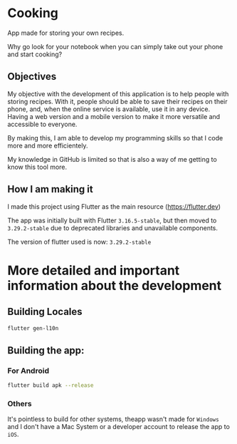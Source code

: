 # Cooking
App made for storing your own recipes.

Why go look for your notebook when you can simply take out your phone and start cooking?

## Objectives
My objective with the development of this application is to help people with storing recipes. With it, people should be able to save their recipes on their phone, and, when the online service is available, use it in any device. Having a web version and a mobile version to make it more versatile and accessible to everyone.

By making this, I am able to develop my programming skills so that I code more and more efficientely.

My knowledge in GitHub is limited so that is also a way of me getting to know this tool more.

## How I am making it
I made this project using Flutter as the main resource (https://flutter.dev)

The app was initially built with Flutter `3.16.5-stable`, but then moved to `3.29.2-stable` due to deprecated libraries and unavailable components.

The version of flutter used is now: `3.29.2-stable`


# More detailed and important information about the development

## Building Locales

```bash
flutter gen-l10n
```

## Building the app:
### For Android
```bash
flutter build apk --release
```

### Others
It's pointless to build for other systems, theapp wasn't made for `Windows` and I don't have a Mac System or a developer account to release the app to `iOS`.